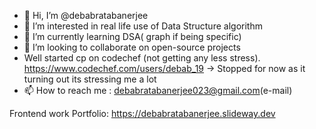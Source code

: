- 👋 Hi, I’m @debabratabanerjee
- 👀 I’m interested in real life use of Data Structure algorithm 
- 🌱 I’m currently  learning DSA( graph if being specific)
- 💞️ I’m looking to collaborate on open-source projects
- Well started cp on codechef (not getting any less stress). https://www.codechef.com/users/debab_19 -> Stopped for now as it turning out its stressing me a lot
- 📫 How to reach me : debabratabanerjee023@gmail.com(e-mail) 


<!---
debabratabanerjee/debabratabanerjee is a ✨ special ✨ repository because its `README.md` (this file) appears on your GitHub profile.
You can click the Preview link to take a look at your changes.
--->

Frontend work Portfolio: https://debabratabanerjee.slideway.dev
